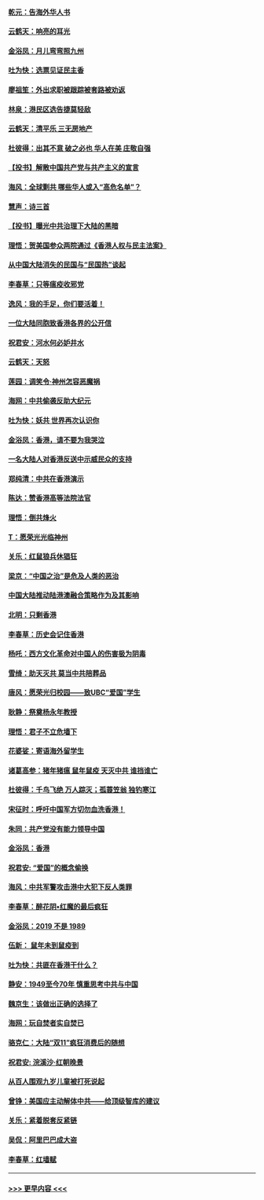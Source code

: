 #### [乾元：告海外华人书](../pages/nsc993/n11684044.md?t=11271955) 
#### [云鹤天：响亮的耳光](../pages/nsc993/n11684254.md?t=11271955) 
#### [金浴凤：月儿弯弯照九州](../pages/nsc993/n11684231.md?t=11271955) 
#### [吐为快：选票见证民主香](../pages/nsc993/n11684206.md?t=11271955) 
#### [廖祖笙：外出求职被跟踪被套路被劝返](../pages/nsc993/n11683874.md?t=11271955) 
#### [林泉：港民区选告捷莫轻敌](../pages/nsc993/n11683930.md?t=11271955) 
#### [云鹤天：清平乐 三无房地产](../pages/nsc993/n11681521.md?t=11271955) 
#### [杜彼得：出其不意 破之必也 华人在美 庄敬自强](../pages/nsc993/n11679554.md?t=11271955) 
#### [【投书】解散中国共产党与共产主义的宣言](../pages/nsc993/n11679177.md?t=11271955) 
#### [海风：全球剿共 哪些华人或入“高危名单”？](../pages/nsc993/n11678617.md?t=11271955) 
#### [慧声：诗三首](../pages/nsc993/n11678848.md?t=11271955) 
#### [【投书】曝光中共治理下大陆的黑暗](../pages/nsc993/n11678674.md?t=11271955) 
#### [理悟：贺美国参众两院通过《香港人权与民主法案》](../pages/nsc993/n11678104.md?t=11271955) 
#### [从中国大陆消失的民国与“民国热”谈起](../pages/nsc993/n11678075.md?t=11271955) 
#### [李春草：只等瘟疫收邪党](../pages/nsc993/n11677308.md?t=11271955) 
#### [逸风：我的手足，你们要活着！](../pages/nsc993/n11676352.md?t=11271955) 
#### [一位大陆同胞致香港各界的公开信](../pages/nsc993/n11675761.md?t=11271955) 
#### [祝君安：河水何必妒井水](../pages/nsc993/n11675746.md?t=11271955) 
#### [云鹤天：天怒](../pages/nsc993/n11675718.md?t=11271955) 
#### [莲园：调笑令‧神州怎容恶魔祸](../pages/nsc993/n11675648.md?t=11271955) 
#### [海网：中共偷袭反助大纪元](../pages/nsc993/n11673515.md?t=11271955) 
#### [吐为快：妖共 世界再次认识你](../pages/nsc993/n11673506.md?t=11271955) 
#### [金浴凤：香港，请不要为我哭泣](../pages/nsc993/n11673248.md?t=11271955) 
#### [一名大陆人对香港反送中示威民众的支持](../pages/nsc993/n11672615.md?t=11271955) 
#### [郑纯清：中共在香港演示](../pages/nsc993/n11670539.md?t=11271955) 
#### [陈达：赞香港高等法院法官](../pages/nsc993/n11669542.md?t=11271955) 
#### [理悟：倒共烽火](../pages/nsc993/n11668844.md?t=11271955) 
#### [T：愿荣光光临神州](../pages/nsc993/n11668421.md?t=11271955) 
#### [关乐：红鼠狼兵休猖狂](../pages/nsc993/n11668378.md?t=11271955) 
#### [梁京：“中国之治”是危及人类的恶治](../pages/nsc993/n11668328.md?t=11271955) 
#### [中国大陆推动陆港澳融合策略作为及其影响](../pages/nsc993/n11668157.md?t=11271955) 
#### [北明：只剩香港](../pages/nsc993/n11668002.md?t=11271955) 
#### [李春草：历史会记住香港](../pages/nsc993/n11667927.md?t=11271955) 
#### [杨吒：西方文化革命对中国人的伤害极为阴毒](../pages/nsc993/n11664521.md?t=11271955) 
#### [雪绮：助天灭共 莫当中共陪葬品](../pages/nsc993/n11662650.md?t=11271955) 
#### [唐风：愿荣光归校园——致UBC“爱国”学生](../pages/nsc993/n11662194.md?t=11271955) 
#### [耿静：祭奠杨永年教授](../pages/nsc993/n11662514.md?t=11271955) 
#### [理悟：君子不立危墙下](../pages/nsc993/n11662172.md?t=11271955) 
#### [花婆娑：寄语海外留学生](../pages/nsc993/n11662121.md?t=11271955) 
#### [诸葛高参：猪年猪瘟 鼠年鼠疫 天灭中共 谁挡谁亡](../pages/nsc993/n11661980.md?t=11271955) 
#### [杜彼得：千鸟飞绝 万人踪灭；孤蓑笠翁 独钓寒江](../pages/nsc993/n11661170.md?t=11271955) 
#### [宋征时：呼吁中国军方切勿血洗香港！](../pages/nsc993/n11415318.md?t=11271955) 
#### [朱同：共产党没有能力领导中国](../pages/nsc993/n11660421.md?t=11271955) 
#### [金浴凤：香港](../pages/nsc993/n11660419.md?t=11271955) 
#### [祝君安: “爱国”的概念偷换](../pages/nsc993/n11659706.md?t=11271955) 
#### [海风：中共军警攻击港中大犯下反人类罪](../pages/nsc993/n11659632.md?t=11271955) 
#### [李春草：醉花阴•红魔的最后疯狂](../pages/nsc993/n11659287.md?t=11271955) 
#### [金浴凤：2019 不是 1989](../pages/nsc993/n11657663.md?t=11271955) 
#### [伍新： 鼠年未到鼠疫到](../pages/nsc993/n11655098.md?t=11271955) 
#### [吐为快：共匪在香港干什么？](../pages/nsc993/n11654891.md?t=11271955) 
#### [静安：1949至今70年 慎重思考中共与中国](../pages/nsc993/n11651244.md?t=11271955) 
#### [魏京生：该做出正确的选择了](../pages/nsc993/n11653084.md?t=11271955) 
#### [海网：玩自焚者实自焚已](../pages/nsc993/n11652423.md?t=11271955) 
#### [骆克仁：大陆“双11”疯狂消费后的随想](../pages/nsc993/n11652305.md?t=11271955) 
#### [祝君安: 浣溪沙·红朝晚景](../pages/nsc993/n11652258.md?t=11271955) 
#### [从百人围观九岁儿童被打死说起](../pages/nsc993/n11651030.md?t=11271955) 
#### [曾铮：美国应主动解体中共——给顶级智库的建议](../pages/nsc993/n11649888.md?t=11271955) 
#### [关乐：紧着脱套反紧链](../pages/nsc993/n11649069.md?t=11271955) 
#### [吴侃：阿里巴巴成大盗](../pages/nsc993/n11645523.md?t=11271955) 
#### [李春草：红墙赋](../pages/nsc993/n11646389.md?t=11271955) 

----
#### [ >>> 更早内容 <<< ](../indexes/nsc993-earlier.md)
